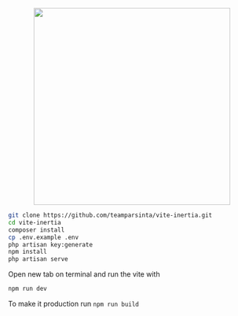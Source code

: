 <p align="center"><a href="https://laravel.com" target="_blank"><img src="https://raw.githubusercontent.com/laravel/art/master/logo-lockup/5%20SVG/2%20CMYK/1%20Full%20Color/laravel-logolockup-cmyk-red.svg" width="400"></a></p>

```bash
git clone https://github.com/teamparsinta/vite-inertia.git
cd vite-inertia
composer install
cp .env.example .env
php artisan key:generate
npm install
php artisan serve
```
Open new tab on terminal and run the vite with
```bash
npm run dev
```
To make it production run `npm run build`
